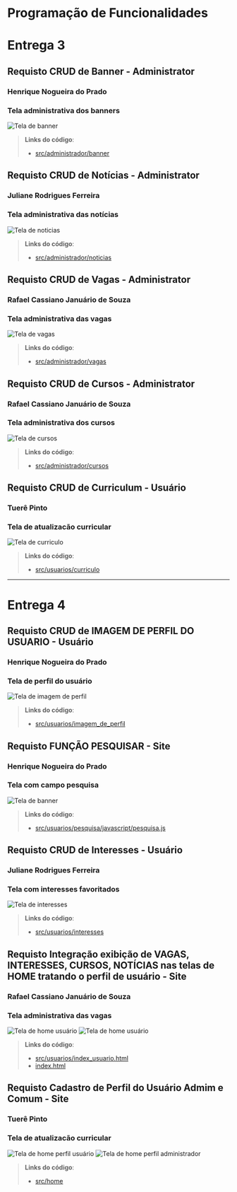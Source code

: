# Programação de Funcionalidades

# Entrega 3 

## Requisto CRUD de Banner - Administrator
### Henrique Nogueira do Prado 
### Tela administrativa dos banners
![Tela de banner](img/tela_banner.png)
> **Links do código**:
> - [src/administrador/banner](https://github.com/ICEI-PUC-Minas-PMV-ADS/pmv-ads-2023-1-e1-proj-web-t5-nolayoff/tree/dev/src/administrador/banner)

## Requisto CRUD de Notícias - Administrator
### Juliane Rodrigues Ferreira
### Tela administrativa das notícias
![Tela de noticias](img/tela_noticias.png)
> **Links do código**:
> - [src/administrador/noticias](https://github.com/ICEI-PUC-Minas-PMV-ADS/pmv-ads-2023-1-e1-proj-web-t5-nolayoff/tree/dev/src/administrador/noticias)

## Requisto CRUD de Vagas - Administrator
### Rafael Cassiano Januário de Souza
### Tela administrativa das vagas
![Tela de vagas](img/tela_vagas.png)
> **Links do código**:
> - [src/administrador/vagas](https://github.com/ICEI-PUC-Minas-PMV-ADS/pmv-ads-2023-1-e1-proj-web-t5-nolayoff/tree/dev/src/administrador/vagas)

## Requisto CRUD de Cursos - Administrator
### Rafael Cassiano Januário de Souza
### Tela administrativa dos cursos
![Tela de cursos](img/tela_cursos.png)
> **Links do código**:
> - [src/administrador/cursos](https://github.com/ICEI-PUC-Minas-PMV-ADS/pmv-ads-2023-1-e1-proj-web-t5-nolayoff/tree/dev/src/administrador/cursos)

## Requisto CRUD de Curriculum - Usuário
### Tuerê Pinto
### Tela de atualizacão curricular
![Tela de curriculo](img/tela_curriculo.png)
> **Links do código**:
> - [src/usuarios/curriculo](https://github.com/ICEI-PUC-Minas-PMV-ADS/pmv-ads-2023-1-e1-proj-web-t5-nolayoff/tree/dev/src/usuarios/curriculo)

---

# Entrega 4
## Requisto CRUD de IMAGEM DE PERFIL DO USUARIO - Usuário
### Henrique Nogueira do Prado 
### Tela de perfil do usuário
![Tela de imagem de perfil](img/tela_imagem_perfil.png)
> **Links do código**:
> - [src/usuarios/imagem_de_perfil](https://github.com/ICEI-PUC-Minas-PMV-ADS/pmv-ads-2023-1-e1-proj-web-t5-nolayoff/tree/crud-imagensdeperfil/src/usuarios/imagem_de_perfil)

## Requisto FUNÇÃO PESQUISAR - Site
### Henrique Nogueira do Prado 
### Tela com campo pesquisa
![Tela de banner](img/tela_user_pesquisar.png)
> **Links do código**:
> - [src/usuarios/pesquisa/javascript/pesquisa.js](https://github.com/ICEI-PUC-Minas-PMV-ADS/pmv-ads-2023-1-e1-proj-web-t5-nolayoff/blob/crud-imagensdeperfil/src/usuarios/pesquisa/javascript/pesquisa.js)

## Requisto CRUD de Interesses - Usuário
### Juliane Rodrigues Ferreira
### Tela com interesses favoritados
![Tela de interesses](img/)
> **Links do código**:
> - [src/usuarios/interesses](https://github.com/ICEI-PUC-Minas-PMV-ADS/pmv-ads-2023-1-e1-proj-web-t5-nolayoff/tree/dev/src/usuarios/interesses)

## Requisto Integração exibição de VAGAS, INTERESSES, CURSOS, NOTÍCIAS nas telas de HOME tratando o perfil de usuário - Site
### Rafael Cassiano Januário de Souza
### Tela administrativa das vagas
![Tela de home usuário](img/tela_user_read_1.png)
![Tela de home usuário](img/tela_user_read_2.png)
> **Links do código**:
> - [src/usuarios/index_usuario.html](https://github.com/ICEI-PUC-Minas-PMV-ADS/pmv-ads-2023-1-e1-proj-web-t5-nolayoff/blob/dev/src/usuarios/index_usuario.html)
> - [index.html](https://github.com/ICEI-PUC-Minas-PMV-ADS/pmv-ads-2023-1-e1-proj-web-t5-nolayoff/blob/dev/index.html)

## Requisto Cadastro de Perfil do Usuário Admim e Comum - Site
### Tuerê Pinto
### Tela de atualizacão curricular
![Tela de home perfil usuário](img/tela_perfil_user.png)
![Tela de home perfil administrador](img/tela_perfil_admin.png)
> **Links do código**:
> - [src/home](https://github.com/ICEI-PUC-Minas-PMV-ADS/pmv-ads-2023-1-e1-proj-web-t5-nolayoff/tree/dev/src/home)